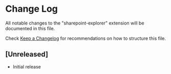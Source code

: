 # Change Log
All notable changes to the "sharepoint-explorer" extension will be documented in this file.

Check [Keep a Changelog](http://keepachangelog.com/) for recommendations on how to structure this file.

## [Unreleased]
- Initial release